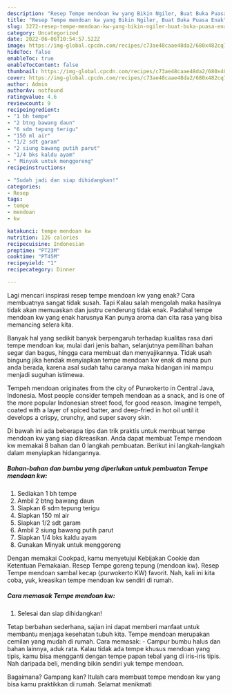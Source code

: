 ```yaml
---
description: "Resep Tempe mendoan kw yang Bikin Ngiler, Buat Buka Puasa Enak"
title: "Resep Tempe mendoan kw yang Bikin Ngiler, Buat Buka Puasa Enak"
slug: 3272-resep-tempe-mendoan-kw-yang-bikin-ngiler-buat-buka-puasa-enak
category: Uncategorized
date: 2022-06-06T10:54:57.522Z
image: https://img-global.cpcdn.com/recipes/c73ae48caae48da2/680x482cq70/tempe-mendoan-kw-foto-resep-utama.jpg
hideToc: false
enableToc: true
enableTocContent: false
thumbnail: https://img-global.cpcdn.com/recipes/c73ae48caae48da2/680x482cq70/tempe-mendoan-kw-foto-resep-utama.jpg
cover: https://img-global.cpcdn.com/recipes/c73ae48caae48da2/680x482cq70/tempe-mendoan-kw-foto-resep-utama.jpg
author: Admin
authorAv: notfound
ratingvalue: 4.6
reviewcount: 9
recipeingredient:
- "1 bh tempe"
- "2 btng bawang daun"
- "6 sdm tepung terigu"
- "150 ml air"
- "1/2 sdt garam"
- "2 siung bawang putih parut"
- "1/4 bks kaldu ayam"
- " Minyak untuk menggoreng"
recipeinstructions:

- "Sudah jadi dan siap dihidangkan!"
categories:
- Resep
tags:
- tempe
- mendoan
- kw

katakunci: tempe mendoan kw 
nutrition: 126 calories
recipecuisine: Indonesian
preptime: "PT23M"
cooktime: "PT45M"
recipeyield: "1"
recipecategory: Dinner

---
```



Lagi mencari inspirasi resep tempe mendoan kw yang enak? Cara membuatnya sangat tidak susah. Tapi Kalau salah mengolah maka hasilnya tidak akan memuaskan dan justru cenderung tidak enak. Padahal tempe mendoan kw yang enak harusnya Kan punya aroma dan cita rasa yang bisa memancing selera kita.


Banyak hal yang sedikit banyak berpengaruh terhadap kualitas rasa dari tempe mendoan kw, mulai dari jenis bahan, selanjutnya pemilihan bahan segar dan bagus, hingga cara membuat dan menyajikannya. Tidak usah bingung jika hendak menyiapkan tempe mendoan kw enak di mana pun anda berada, karena asal sudah tahu caranya maka hidangan ini mampu menjadi suguhan istimewa.

Tempeh mendoan originates from the city of Purwokerto in Central Java, Indonesia. Most people consider tempeh mendoan as a snack, and is one of the more popular Indonesian street food, for good reason. Imagine tempeh, coated with a layer of spiced batter, and deep-fried in hot oil until it develops a crispy, crunchy, and super savory skin.


Di bawah ini ada beberapa tips dan trik praktis untuk membuat tempe mendoan kw yang siap dikreasikan. Anda dapat membuat Tempe mendoan kw memakai 8 bahan dan 0 langkah pembuatan. Berikut ini langkah-langkah dalam menyiapkan hidangannya.

<!--inarticleads1-->

##### Bahan-bahan dan bumbu yang diperlukan untuk pembuatan Tempe mendoan kw:

1. Sediakan 1 bh tempe
1. Ambil 2 btng bawang daun
1. Siapkan 6 sdm tepung terigu
1. Siapkan 150 ml air
1. Siapkan 1/2 sdt garam
1. Ambil 2 siung bawang putih parut
1. Siapkan 1/4 bks kaldu ayam
1. Gunakan  Minyak untuk menggoreng


Dengan memakai Cookpad, kamu menyetujui Kebijakan Cookie dan Ketentuan Pemakaian. Resep Tempe goreng tepung (mendoan kw). Resep Tempe mendoan sambal kecap (purwokerto KW) favorit. Nah, kali ini kita coba, yuk, kreasikan tempe mendoan kw sendiri di rumah. 

<!--inarticleads2-->

##### Cara memasak Tempe mendoan kw:


1. Selesai dan siap dihidangkan!

Tetap berbahan sederhana, sajian ini dapat memberi manfaat untuk membantu menjaga kesehatan tubuh kita. Tempe mendoan merupakan cemilan yang mudah di rumah. Cara memasak: - Campur bumbu halus dan bahan lainnya, aduk rata. Kalau tidak ada tempe khusus mendoan yang tipis, kamu bisa mengganti dengan tempe papan tebal yang di iris-iris tipis. Nah daripada beli, mending bikin sendiri yuk tempe mendoan. 

Bagaimana? Gampang kan? Itulah cara membuat tempe mendoan kw yang bisa kamu praktikkan di rumah. Selamat menikmati
